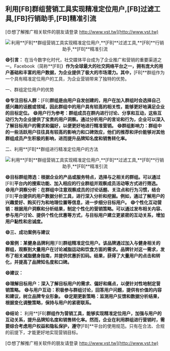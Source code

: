 ## **利用**[FB]**群组营销工具实现精准定位用户,**[FB]**过滤工具,**[FB]**行销助手,**[FB]**精准引流**

[😍想了解推广相关软件的朋友请登录 http://www.vst.tw](http://www.vst.tw)

 <center><img src="https://vst.tw/MP4/tuiguang/png/3.png" alt="利用**[FB]**群组营销工具实现精准定位用户,**[FB]**过滤工具,**[FB]**行销助手,**[FB]**精准引流"></center>

**😄引言：**
在当今数字化时代，社交媒体平台成为了企业推广和营销的重要渠道之一。Facebook（简称**[FB]**）作为全球最大的社交网络平台之一，拥有庞大的用户基础和丰富的用户数据，为企业提供了极大的市场潜力。其中，**[FB]**群组作为一个具有精准定位用户的工具，为企业营销带来了独特的优势。

一、群组定位用户的优势

**😄专注目标人群：**[FB]**群组是由用户自发创建的，用户在加入群组时会选择自己感兴趣的话题或领域，因此群组中的用户具有较高的相关性，能够更好地满足企业的目标定位。**
**😄用户行为参考：群组成员在群内进行讨论、分享和互动，这些互动行为为企业提供了宝贵的用户洞察。通过分析用户的言论和行为，企业可以深入了解目标用户的需求和偏好，以便更好地进行精准营销。**
**😄群组影响力：群组中的一些活跃用户往往具有较高的影响力和口碑效应，他们的推荐和评价能够对其他群组成员产生积极的影响，进而提升品牌知名度和销售转化率。**

二、利用**[FB]**群组进行精准定位用户的方法

 <center><img src="https://vst.tw/MP4/tuiguang/png/1.png" alt="利用**[FB]**群组营销工具实现精准定位用户,**[FB]**过滤工具,**[FB]**行销助手,**[FB]**精准引流"></center>

**😄目标群组筛选：根据企业的产品或服务特点，选择与之相关的群组。可以通过**[FB]**平台内的搜索功能、加入相应的行业群组并观察成员活动等方式进行筛选。**
**😄用户洞察分析：在群组中注意观察成员的讨论话题、关注点和行为习惯，结合**[FB]**平台提供的用户数据分析工具，进行深入分析和挖掘。例如，通过了解用户的兴趣爱好、购买行为和地理位置等信息，进一步细分目标用户。**
**😄个性化互动营销：根据用户洞察和分析结果，制定个性化的营销策略。可以通过发布相关内容、参与用户讨论、提供个性化优惠等方式，与目标用户建立更紧密的互动关系，增加用户黏性和忠诚度。**

**😄三、成功案例与建议**

**😄案例：某健身品牌利用**[FB]**群组精准定位用户。该品牌通过加入与健身相关的群组，观察到大量用户在讨论减脂运动和饮食方面的需求。品牌针对这一需求，发布了相关减脂健身指南，并提供优惠折扣码。结果，获得了大量用户的点击和转化，并提高了品牌知名度和口碑。**

**😄建议：**

**😄理解目标用户：深入了解目标用户的需求、偏好和痛点，以便针对性地制定营销策略。**
**😄与用户互动：积极参与群组讨论，回答用户问题，提供有价值的内容和建议，树立品牌专业形象。**
**😄定期更新策略：监测用户反馈和数据分析结果，根据变化调整策略，保持与用户的紧密联系。**

**😄结论：**
利用**[FB]**群组作为营销工具，能够实现精准定位用户，加强与用户的互动关系，提升品牌知名度和销售转化率。然而，企业在利用群组进行营销时，需要综合考虑用户权益和隐私保护，遵守**[FB]**平台的使用规范。只有在合法、合规的前提下，才能更好地实现营销目标。

[😍想了解推广相关软件的朋友请登录 http://www.vst.tw](http://www.vst.tw)



